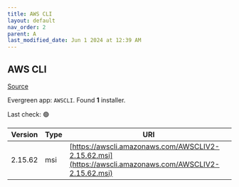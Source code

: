 ```yaml
---
title: AWS CLI
layout: default
nav_order: 2
parent: A
last_modified_date: Jun 1 2024 at 12:39 AM
---
```


## AWS CLI

[Source](https://github.com/aws/aws-cli/)

Evergreen app: `AWSCLI`. Found **1** installer.

Last check: 🟢

| Version | Type | URI                                                                                                    |
| ------- | ---- | ------------------------------------------------------------------------------------------------------ |
| 2.15.62 | msi  | [https://awscli.amazonaws.com/AWSCLIV2-2.15.62.msi](https://awscli.amazonaws.com/AWSCLIV2-2.15.62.msi) |
